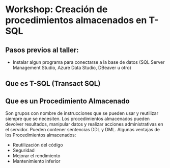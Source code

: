 # Workshop: Creación de procedimientos almacenados en T-SQL

## Pasos previos al taller:
- Instalar algun programa para conectarse a la base de datos (SQL Server Management Studio, Azure Data Studio, DBeaver u otro)


## Que es T-SQL (Transact SQL)

## Que es un Procedimiento Almacenado
Son grupos con nombre de instrucciones que se pueden usar y reutilizar siempre que se necesiten. Los procedimientos almacenados pueden devolver resultados, manipular datos y realizar acciones administrativas en el servidor. 
Pueden contener sentencias DDL y DML.
Algunas ventajas de los Procedimientos almacenados:
- Reutilización del código
- Seguridad
- Mejorar el rendimiento
- Mantenimiento inferior
